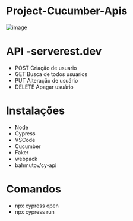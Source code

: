# Project-Cucumber-Apis

![image](https://user-images.githubusercontent.com/86740236/232256249-21c992f2-27db-475d-b20f-3e7fbd1e72b5.png)



# API -serverest.dev
- POST Criação de usuario
- GET Busca de todos usuários
- PUT Alteração de usuário
- DELETE Apagar usuário


# Instalações 

- Node 
- Cypress
- VSCode 
- Cucumber
- Faker 
- webpack
- bahmutov/cy-api

# Comandos 
- npx cypress open
- npx cypress run
